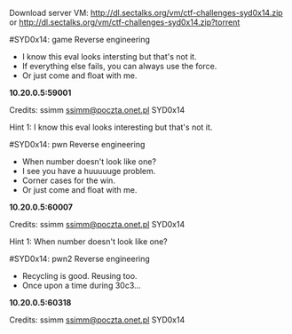 Download server VM: http://dl.sectalks.org/vm/ctf-challenges-syd0x14.zip or http://dl.sectalks.org/vm/ctf-challenges-syd0x14.zip?torrent

#SYD0x14: game
Reverse engineering

- I know this eval looks intersting but that's not it.
- If everything else fails, you can always use the force. 
- Or just come and float with me.

<b>10.20.0.5:59001</b>

Credits: ssimm <ssimm@poczta.onet.pl>
SYD0x14


Hint 1: I know this eval looks interesting but that's not it.

#SYD0x14: pwn
Reverse engineering

- When number doesn't look like one?
- I see you have a huuuuuge problem.
- Corner cases for the win.
- Or just come and float with me.

<b>10.20.0.5:60007</b>

Credits: ssimm <ssimm@poczta.onet.pl>
SYD0x14


Hint 1: When number doesn't look like one?

#SYD0x14: pwn2
Reverse engineering

- Recycling is good. Reusing too.
- Once upon a time during 30c3...

<b>10.20.0.5:60318</b>

Credits: ssimm <ssimm@poczta.onet.pl>
SYD0x14

